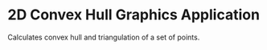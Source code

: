 # 2D Convex Hull Graphics Application
Calculates convex hull and triangulation of a set of points. 

